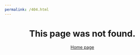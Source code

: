 ```yaml
---
permalink: /404.html
---
```

<h1><center>This page was not found.</center></h1>
<center><a href="https://www.upperarlingtonideaday.com">Home page</a></center>
